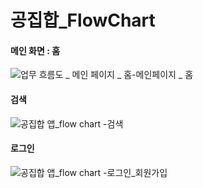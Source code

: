 # 공집합_FlowChart

#### 메인 화면 : 홈
![업무 흐름도 _ 메인 페이지 _ 홈-메인페이지 _ 홈](https://user-images.githubusercontent.com/68562176/103481305-72161500-4e1d-11eb-84e8-f52a2c4513c4.jpg)
#### 검색
![공집합 앱_flow chart -검색](https://user-images.githubusercontent.com/68562176/103481318-8b1ec600-4e1d-11eb-8d74-e7042e52d231.jpg)
#### 로그인
![공집합 앱_flow chart -로그인_회원가입](https://user-images.githubusercontent.com/68562176/103481324-940f9780-4e1d-11eb-8542-b42a7988cfe7.jpg)
